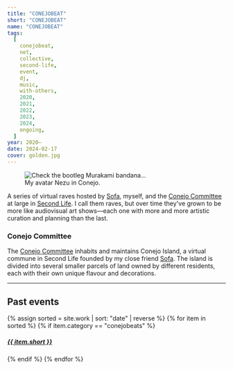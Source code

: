 ```yaml
---
title: "CONEJOBEAT"
short: "CONEJOBEAT"
name: "CONEJOBEAT"
tags:
  [
    conejobeat,
    net,
    collective,
    second-life,
    event,
    dj,
    music,
    with-others,
    2020,
    2021,
    2022,
    2023,
    2024,
    ongoing,
  ]
year: 2020–
date: 2024-02-17
cover: golden.jpg
---
```


<figure class="float right">
  <img src="{{ site.baseurl }}/assets/img/nezdrain.jpg" title="Check the bootleg Murakami bandana…">
  <figcaption>
    My avatar Nezu in Conejo.
  </figcaption>
</figure>

A series of virtual raves hosted by [Sofa](http://yogurt200.com), myself, and the [Conejo Committee](http://casaconejo.neocities.org) at large in [Second Life](https://secondlife.com/). I call them raves, but over time they've grown to be more like audiovisual art shows—each one with more and more artistic curation and planning than the last.

### Conejo Committee

The [Conejo Committee](http://casaconejo.neocities.org) inhabits and maintains Conejo Island, a virtual commune in Second Life founded by my close friend [Sofa](http://yogurt200.com). The island is divided into several smaller parcels of land owned by different residents, each with their own unique flavour and decorations.

---

## Past events

<div class="portfolio-grid">
  {% assign sorted = site.work | sort: "date" | reverse %}
  {% for item in sorted %}
    {% if item.category == "conejobeats" %}
      <a href="{{ item.url }}" class="plain">
        <div class="portfolio-item">
          <div class="portfolio-img"
              style="background-image:url('{{ site.baseurl }}/assets/cover/{{ item.cover }}')">
          </div>
          <h5 style="text-align:left">{{ item.short }}</h5>
          <!-- <p><a href="{{ item.url }}">{{ item.short }}</a></p> -->
          <div class="dogear"></div>
        </div>
      </a>
    {% endif %}
  {% endfor %}
</div>
